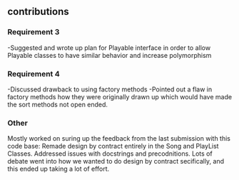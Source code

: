 ## contributions

### Requirement 3
-Suggested and wrote up plan for Playable interface in order to allow Playable classes to have similar behavior and increase polymorphism
### Requirement 4
-Discussed drawback to using factory methods
-Pointed out a flaw in factory methods how they were originally drawn up which would have made the sort methods not open ended.
### Other
Mostly worked on suring up the feedback from the last submission with this code base: Remade design by contract entirely in the Song and PlayList Classes. Addressed issues with docstrings and precodnitions. Lots of debate went into how we wanted to do design by contract secifically, and this ended up taking a lot of effort.